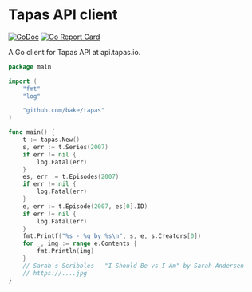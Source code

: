 # Tapas API client

[![GoDoc](https://godoc.org/github.com/bake/tapas?status.svg)](https://godoc.org/github.com/bake/tapas)
[![Go Report Card](https://goreportcard.com/badge/github.com/bake/tapas)](https://goreportcard.com/report/github.com/bake/tapas)

A Go client for Tapas API at api.tapas.io.

```go
package main

import (
	"fmt"
	"log"

	"github.com/bake/tapas"
)

func main() {
	t := tapas.New()
	s, err := t.Series(2007)
	if err != nil {
		log.Fatal(err)
	}
	es, err := t.Episodes(2007)
	if err != nil {
		log.Fatal(err)
	}
	e, err := t.Episode(2007, es[0].ID)
	if err != nil {
		log.Fatal(err)
	}
	fmt.Printf("%s - %q by %s\n", s, e, s.Creators[0])
	for _, img := range e.Contents {
		fmt.Println(img)
	}
	// Sarah's Scribbles - "I Should Be vs I Am" by Sarah Andersen
	// https://....jpg
}
```
